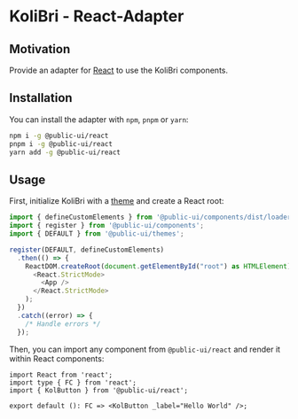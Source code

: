 # KoliBri - React-Adapter

## Motivation

Provide an adapter for [React](https://reactjs.org) to use the KoliBri components.

## Installation

You can install the adapter with `npm`, `pnpm` or `yarn`:

```bash
npm i -g @public-ui/react
pnpm i -g @public-ui/react
yarn add -g @public-ui/react
```

## Usage

First, initialize KoliBri with a [theme](https://github.com/public-ui/kolibri/tree/develop/packages/themes) and create a React root:

```ts
import { defineCustomElements } from '@public-ui/components/dist/loader';
import { register } from '@public-ui/components';
import { DEFAULT } from '@public-ui/themes';

register(DEFAULT, defineCustomElements)
  .then(() => {
    ReactDOM.createRoot(document.getElementById("root") as HTMLElement).render(
      <React.StrictMode>
        <App />
      </React.StrictMode>
    );
  })
  .catch((error) => {
    /* Handle errors */
  });
```

Then, you can import any component from `@public-ui/react` and render it within React components:

```tsx
import React from 'react';
import type { FC } from 'react';
import { KolButton } from '@public-ui/react';

export default (): FC => <KolButton _label="Hello World" />;
```
